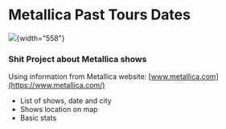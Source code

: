 # Metallica Past Tours Dates

![](https://upload.wikimedia.org/wikipedia/commons/e/ea/Metallica_wordmark.svg){width="558"}

### Shit Project about Metallica shows

Using information from Metallica website: [www.metallica.com](https://www.metallica.com/)

-   List of shows, date and city
-   Shows location on map
-   Basic stats
